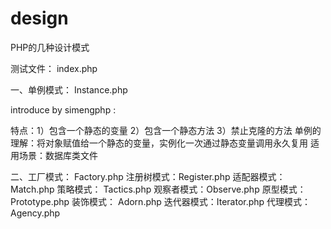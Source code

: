 # design
PHP的几种设计模式

测试文件：  index.php

一、单例模式：  Instance.php

introduce by simengphp :

特点：1）包含一个静态的变量
      2）包含一个静态方法
      3）禁止克隆的方法 
单例的理解：将对象赋值给一个静态的变量，实例化一次通过静态变量调用永久复用
适用场景：数据库类文件

二、工厂模式：  Factory.php
注册树模式：Register.php
适配器模式：Match.php
策略模式：  Tactics.php
观察者模式：Observe.php
原型模式：  Prototype.php
装饰模式：  Adorn.php
迭代器模式：Iterator.php
代理模式：  Agency.php


